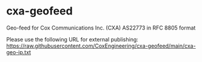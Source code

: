 # cxa-geofeed

Geo-feed for Cox Communications Inc. (CXA) AS22773 in RFC 8805 format 

Please use the following URL for external publishing:
https://raw.githubusercontent.com/CoxEngineering/cxa-geofeed/main/cxa-geo-ip.txt
